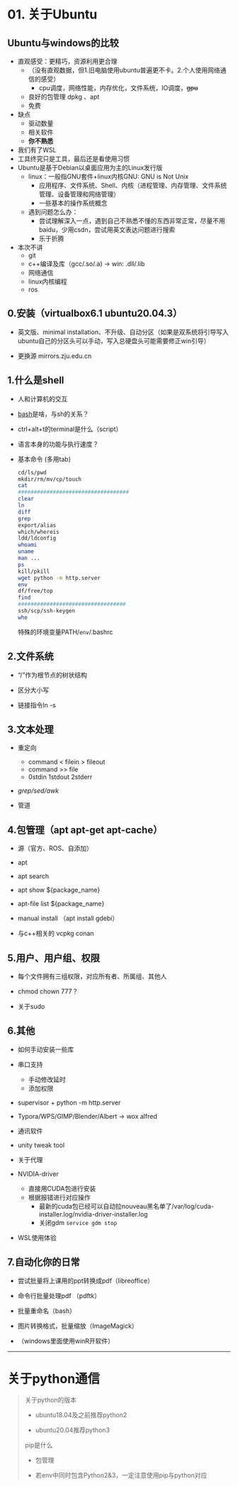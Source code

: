 # 01. 关于Ubuntu

## Ubuntu与windows的比较

* 直观感受：更精巧，资源利用更合理
  * （没有直观数据，但1.旧电脑使用ubuntu普遍更不卡。2.个人使用网络通信的感受）
    * cpu调度，网络性能，内存优化，文件系统，IO调度，~~gpu~~
  * 良好的包管理 dpkg 、apt
  * 免费
* 缺点
  * 驱动数量
  * 相关软件
  * **你不熟悉**
* 我们有了WSL
* 工具终究只是工具，最后还是看使用习惯
* Ubuntu是基于Debian以桌面应用为主的Linux发行版
  * linux：一般指GNU套件+linux内核GNU: GNU is Not Unix
    * 应用程序、文件系统、Shell、内核（进程管理、内存管理、文件系统管理、设备管理和网络管理）
    * 一些基本的操作系统概念
  * 遇到问题怎么办：
    * 尝试理解深入一点，遇到自己不熟悉不懂的东西非常正常，尽量不用baidu，少用csdn，尝试用英文表达问题进行搜索
    * 乐于折腾
* 本次不讲
  * git
  * c++编译及库（gcc/.so/.a) -> win: .dll/.lib
  * 网络通信
  * linux内核编程
  * ros

## 0.安装（virtualbox6.1 ubuntu20.04.3）

* 英文版、minimal installation、不升级、自动分区（如果是双系统将引导写入ubuntu自己的分区头可以手动，写入总硬盘头可能需要修正win引导）

* 更换源 mirrors.zju.edu.cn

## 1.什么是shell

* 人和计算机的交互

* [bash](https://www.gnu.org/software/bash/)是啥，与sh的关系？

* ctrl+alt+t的terminal是什么（script）

* 语言本身的功能与执行速度？

* 基本命令 (多用tab)
  
  ```bash
  cd/ls/pwd
  mkdir/rm/mv/cp/touch
  cat
  ###################################
  clear
  ln
  diff
  grep
  export/alias
  which/whereis
  ldd/ldconfig
  whoami
  uname
  man ...
  ps
  kill/pkill
  wget python -m http.server 
  env
  df/free/top
  find
  ##################################
  ssh/scp/ssh-keygen
  who
  ```
  
  特殊的环境变量PATH/`env`/.bashrc

## 2.文件系统

* “/”作为根节点的树状结构

* 区分大小写

* 链接指令ln -s

## 3.文本处理

* 重定向
  
  * command < filein > fileout
  * command >> file
  * 0stdin 1stdout 2stderr

* *grep/sed/awk*

* 管道

## 4.包管理（apt apt-get apt-cache）

* 源（官方、ROS、自添加）

* apt

* apt search

* apt show ${package_name}

* apt-file list ${package_name}

* manual install （apt install gdebi）

* 与c++相关的 vcpkg conan 

## 5.用户、用户组、权限

* 每个文件拥有三组权限，对应所有者、所属组、其他人

* chmod chown 777？

* 关于sudo

## 6.其他

* 如何手动安装一些库

* 串口支持
  
  * 手动修改延时
  * 添加权限

* supervisor + python -m http.server

* Typora/WPS/GIMP/Blender/Albert -> wox alfred

* 通讯软件

* unity tweak tool

* 关于代理

* NVIDIA-driver
  
  * 直接用CUDA包进行安装
  * 根据报错进行对应操作
    * 最新的cuda包已经可以自动拉nouveau黑名单了/var/log/cuda-installer.log/nvidia-driver-installer.log 
    * 关闭gdm `service gdm stop`

* WSL使用体验

## 7.自动化你的日常

* 尝试批量将上课用的ppt转换成pdf（libreoffice）

* 命令行批量处理pdf （pdftk）

* 批量重命名（bash）

* 图片转换格式，批量缩放（ImageMagick）

* （windows里面使用winR开软件）

---

# 关于python通信

> 关于python的版本
> 
> * ubuntu18.04及之前推荐python2
> 
> * ubuntu20.04推荐python3
> 
> pip是什么
> 
> * 包管理
> 
> * 若env中同时包含Python2&3，一定注意使用pip与python对应


